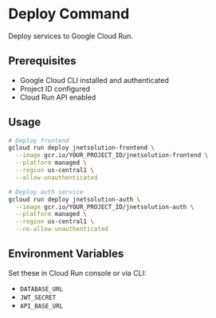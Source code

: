 # Deploy Command

Deploy services to Google Cloud Run.

## Prerequisites
- Google Cloud CLI installed and authenticated
- Project ID configured
- Cloud Run API enabled

## Usage
```bash
# Deploy frontend
gcloud run deploy jnetsolution-frontend \
  --image gcr.io/YOUR_PROJECT_ID/jnetsolution-frontend \
  --platform managed \
  --region us-central1 \
  --allow-unauthenticated

# Deploy auth service
gcloud run deploy jnetsolution-auth \
  --image gcr.io/YOUR_PROJECT_ID/jnetsolution-auth \
  --platform managed \
  --region us-central1 \
  --no-allow-unauthenticated
```

## Environment Variables
Set these in Cloud Run console or via CLI:
- `DATABASE_URL`
- `JWT_SECRET`
- `API_BASE_URL`